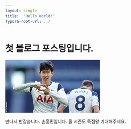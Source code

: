```yaml
---
layout: single
title:  "Hello World!"
Typora-root-url: ../
---
```


# 첫 블로그 포스팅입니다.

![Unknown](/images/2023-08-02-first/Unknown.jpeg)

만나서 반갑습니다. 손흥민입니다. 올 시즌도 득점왕 기대해주세요. 
